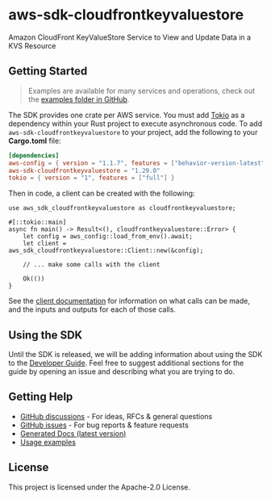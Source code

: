 # aws-sdk-cloudfrontkeyvaluestore

Amazon CloudFront KeyValueStore Service to View and Update Data in a KVS Resource

## Getting Started

> Examples are available for many services and operations, check out the
> [examples folder in GitHub](https://github.com/awslabs/aws-sdk-rust/tree/main/examples).

The SDK provides one crate per AWS service. You must add [Tokio](https://crates.io/crates/tokio)
as a dependency within your Rust project to execute asynchronous code. To add `aws-sdk-cloudfrontkeyvaluestore` to
your project, add the following to your **Cargo.toml** file:

```toml
[dependencies]
aws-config = { version = "1.1.7", features = ["behavior-version-latest"] }
aws-sdk-cloudfrontkeyvaluestore = "1.29.0"
tokio = { version = "1", features = ["full"] }
```

Then in code, a client can be created with the following:

```rust,no_run
use aws_sdk_cloudfrontkeyvaluestore as cloudfrontkeyvaluestore;

#[::tokio::main]
async fn main() -> Result<(), cloudfrontkeyvaluestore::Error> {
    let config = aws_config::load_from_env().await;
    let client = aws_sdk_cloudfrontkeyvaluestore::Client::new(&config);

    // ... make some calls with the client

    Ok(())
}
```

See the [client documentation](https://docs.rs/aws-sdk-cloudfrontkeyvaluestore/latest/aws_sdk_cloudfrontkeyvaluestore/client/struct.Client.html)
for information on what calls can be made, and the inputs and outputs for each of those calls.

## Using the SDK

Until the SDK is released, we will be adding information about using the SDK to the
[Developer Guide](https://docs.aws.amazon.com/sdk-for-rust/latest/dg/welcome.html). Feel free to suggest
additional sections for the guide by opening an issue and describing what you are trying to do.

## Getting Help

* [GitHub discussions](https://github.com/awslabs/aws-sdk-rust/discussions) - For ideas, RFCs & general questions
* [GitHub issues](https://github.com/awslabs/aws-sdk-rust/issues/new/choose) - For bug reports & feature requests
* [Generated Docs (latest version)](https://awslabs.github.io/aws-sdk-rust/)
* [Usage examples](https://github.com/awslabs/aws-sdk-rust/tree/main/examples)

## License

This project is licensed under the Apache-2.0 License.

